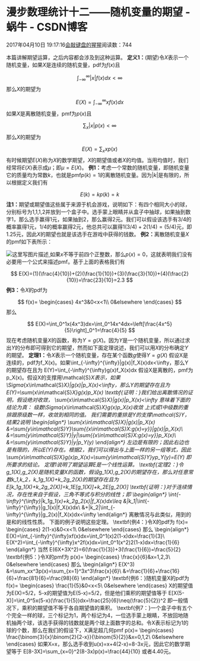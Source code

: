 
# 漫步数理统计十二——随机变量的期望 - 蜗牛 - CSDN博客


2017年04月10日 19:17:16[会敲键盘的猩猩](https://me.csdn.net/u010182633)阅读数：744


本篇讲解期望运算，之后内容都会涉及到这种运算。
$\textbf{定义1：}$(期望)令$X$表示一个随机变量，如果$X$是连续的随机变量，pdf为$f(x)$且

$$
\int_{-\infty}^{\infty}|x|f(x)dx<\infty
$$
那么$X$的期望为

$$
E(X)=\int_{-\infty}^{\infty}xf(x)dx
$$
如果$X$是离散随机变量，pmf为$p(x)$且

$$
\sum_x|x|p(x)<\infty
$$
那么$X$的期望为

$$
E(X)=\sum_xxp(x)
$$
有时候期望$E(X)$称为$X$的数学期望，$X$的期望值或者$X$的均值。当用均值时，我们经常将$E(X)$表示成$\mu$；即$\mu=E(X)$。
$\textbf{例1：}$考虑一个常数的随机变量，即随机变量它的质量均为常数$k$，也就是pmf$p(k)=1$的离散随机变量。因为$|k|$是有限的，所以根据定义我们有

$$
E(k)=kp(k)=k
$$
$\textbf{注1：}$期望或期望值这些属于来源于机会游戏，说明如下：有四个相同大小的球，分别标号为1,1,1,2并放到一个盒子中。选手蒙上眼睛并从盒子中抽球，如果抽到数字1，那么选手赢得1元，如果抽到2，那么赢得2元。我们可以假设该选手有$3/4$的概率赢得1元，$1/4$的概率赢得2元，他总共可以赢得$1(3/4)+2(1/4)=(5/4)$元，即1.25元，因此$X$的期望也就是该选手在游戏中获得的钱数。
$\textbf{例2：}$离散随机变量$X$的pmf如下表所示：

![这里写图片描述](https://img-blog.csdn.net/20170410191613045?watermark/2/text/aHR0cDovL2Jsb2cuY3Nkbi5uZXQvdTAxMDE4MjYzMw==/font/5a6L5L2T/fontsize/400/fill/I0JBQkFCMA==/dissolve/70/gravity/SouthEast)[ ](https://img-blog.csdn.net/20170410191613045?watermark/2/text/aHR0cDovL2Jsb2cuY3Nkbi5uZXQvdTAxMDE4MjYzMw==/font/5a6L5L2T/fontsize/400/fill/I0JBQkFCMA==/dissolve/70/gravity/SouthEast)
[ ](https://img-blog.csdn.net/20170410191613045?watermark/2/text/aHR0cDovL2Jsb2cuY3Nkbi5uZXQvdTAxMDE4MjYzMw==/font/5a6L5L2T/fontsize/400/fill/I0JBQkFCMA==/dissolve/70/gravity/SouthEast)
如果$x$不等于前四个正整数，那么$p(x)=0$，这就表明我们没有必要用一个公式来描述pmf。基于上面的表格我们有

$$
E(X)=(1)(\frac{4}{10})+(2)(\frac{1}{10})+(3)(\frac{3}{10})+(4)(\frac{2}{10})=\frac{23}{10}=2.3
$$
$\textbf{例3：}$令$X$的pdf为

$$
f(x)=
\begin{cases}
4x^3&0<x<1\\
0&elsewhere
\end{cases}
$$
那么

$$
E(X)=\int_0^1x(4x^3)dx=\int_0^14x^4dx=\left[\frac{4x^5}{5}\right]_0^1=\frac{4}{5}
$$
现在考虑随机变量$X$的函数，称为$Y=g(X)$。因为$Y$是一个随机变量，所以通过求出$Y$的分布即可得到它的期望，然而如下面定理说述，我们可以用$X$的分布确定$Y$的期望。
$\textbf{定理1：}$令$X$表示一个随机变量，存在某个函数$g$使得$Y=g(X)$
假设X是连续的，pdf为f_X(x)。如果\int_{-\infty}^{\infty}|g(x)|f_X(x)dx<\infty，那么Y的期望存在且为
E(Y)=\int_{-\infty}^{\infty}g(x)f_X(x)dx
假设X是离散的，pmf为p_X(x)。假设X的支撑用\mathcal{S}_X表示，如果\Sigma_{x\in\mathcal{S}_X}|g(x)|p_X(x)<\infty，那么Y的期望存在且为
E(Y)=\sum_{x\in\mathcal{S}_X}g(x)p_X(x)
\textbf{证明：}我们给出离散情况的证明，假设绝对收敛，
\sum_{x\in\mathcal{S}_X}|g(x)|p_X(x)<\infty
意味着下面的结论为真：
级数\Sigma_{x\in\mathcal{S}_X}g(x)p_X(x)收敛
上式或1中级数的重排跟原级数一样，收敛到相同的值。
我们需要的重排是Y的支撑\mathcal{S}_Y，结果2说明
\begin{align*}
\sum_{x\in\mathcal{S}_X}|g(x)|p_X(x)
&=\sum_{y\in\mathcal{S}_Y}\sum_{\{x\in\mathcal{S}_X:g(x)=y\}}|g(x)|p_X(x)\\
&=\sum_{y\in\mathcal{S}_Y}|y|\sum_{\{x\in\mathcal{S}_X:g(x)=y\}}p_X(x)\\
&=\sum_{y\in\mathcal{S}_Y}|y|p_Y(y)
\end{align*}
左边是有限的；因此右边也是有限的，所以E(Y)存在。根据2，我们可以得出与上面一样的另一组等式，因此
\sum_{x\in\mathcal{S}_X}g(x)p_X(x)=\sum_{y\in\mathcal{S}_Y}yp_Y(y)=E(Y)
即所要求的结论。
定理1说明了期望运算E是一个线性运算。
\textbf{定理2：}令g_1(X),g_2(X)是随机变量X的函数，假设g_1(X),g_2(X)的期望存在，那么对任意常数k_1,k_2，k_1g_1(X)+k_2g_2(X)的期望存在且为
E[k_1g_1(X)+k_2g_2(X)]=k_1E[g_1(X)]+k_2E[g_2(X)]
\textbf{证明：}对于连续情况，存在性来自于假设，三角不等式与积分的线性；即
\begin{align*}
\int_{-\infty}^{\infty}|k_1g_1(x)+k_2g_2(x)|f_X(x)dx\leq
&|k_1|\int_{-\infty}^{\infty}|g_1(x)|f_X(x)dx\\
&+|k_2|\int_{-\infty}^{\infty}|g_2(x)|f_X(x)dx<\infty
\end{align*}
离散情况与此类似，用到的是和的线性性质。
下面的例子说明这些定理。
\textbf{例4：}令X的pdf为
f(x)=
\begin{cases}
2(1-x)&0<x<1\\
0&elsewhere
\end{cases}
那么
\begin{align*}
E(X)=\int_{-\infty}^{\infty}xf(x)dx=\int_0^1(x)2(1-x)dx=\frac{1}{3}\\
E(X^2)=\int_{-\infty}^{\infty}x^2f(x)dx=\int_0^1(x^2)2(1-x)dx=\frac{1}{6}
\end{align*}
当然
E(6X+3X^2)=6(\frac{1}{3})+3(\frac{1}{6})=\frac{5}{2}
\textbf{例5：}令X的pmf为
p(x)=
\begin{cases}
\frac{x}{6}&x=1,2,3\\
0&elsewhere
\end{cases}
那么
\begin{align*}
E(X^3)
&=\sum_xx^3p(x)=\sum_{x=1}^3x^3\frac{x}{6}\\
&=\frac{1}{6}+\frac{16}{6}+\frac{81}{6}=\frac{98}{6}
\end{align*}
\textbf{例6：}随机变量X的pdf为
f(x)=
\begin{cases}
\frac{1}{5}&0<x<5\\
0&elsewhere
\end{cases}
X的期望值为E(X)=5/2，5-x的期望值为E(5-x)=5/2，但是他们乘积的期望值等于
E[X(5-X)]=\int_0^5x(5-x)(\frac{1}{5})dx=\frac{25}{6}\neq(\frac{5}{2})^2
即一般情况下，乘积的期望值不等于各自期望值的乘积。
\textbf{例7：}一个盒子中有五个个完全一样的球，三个标记为1，两个标记为4，一位选手蒙上眼睛，不放回地随机抽两个球，该选手获得的钱数就是两个球上面数字的总和。令X表示标记为1的球的个数，那么在我们的假设下，X满足超几何pmf
p(x)=
\begin{cases}
\frac{\binom{3}{x}\binom{2}{2-x}}{\binom{5}{2}}&x=0,1,2\\
0&elsewhere
\end{cases}
如果X=x，那么选手收到u(x)=x+4(2-x)=8-3x元，因此它的数学期望等于
E[8-3X]=\sum_{x=0}^2(8-3x)p(x)=\frac{44}{10}
或者4.40元。

